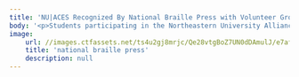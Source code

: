 ```yaml
---
title: 'NU|ACES Recognized By National Braille Press with Volunteer Group Award'
body: '<p>Students participating in the Northeastern University Alliance of Civically Engaged Students, or NU|ACES, commit to an academic year of weekly community service at nonprofit organizations around Boston. One of NU|ACES&rsquo;s yearly partners is National Braille Press, which sparks and supports a lifetime of opportunity for blind children through braille literacy and provides access to information that empowers blind people to actively engage in work, family, and community affairs. With an office tucked between buildings on Northeastern&rsquo;s Boston campus, National Braille Press is one of the few partners of Northeastern&rsquo;s Office of City and Community Engagement that has a national reach.&nbsp;</p><p>NU|ACES students have supported National Braille Press by being the first point of contact for many customers and clients who call or stop by the office. Students have also worked on other projects such as soliciting auction donations, connecting the organization with teachers for the visually impaired at schools and colleges across the country, and sending braille copies of the U.S. Constitution and Declaration of Independence to senators, Congressional representatives, and other elected officials.</p><p>NU|ACES has supported the production of braille publications, including <em>Navigating Healthcare When All They Can See Is that You Can&rsquo;t</em>, and <em>Dinner Delivered: Accessible and Easy Ways to Receive Meals Direct to Your Door</em>, and kids books like <em>Totally Silly Jokes</em>, and <em>Choose Your Own Adventure: The Abominable Snowman</em>. In January, the National Braille Press dedicated their book <em>What&rsquo;s New in iOS13: A Guide to Blind Users</em> to their NU|ACES volunteers. The inscription in the book reads: &ldquo;This book is dedicated to our friends of the Northeastern University ACES Program who continue to provide amazing volunteer support to NBP.&rdquo;&nbsp;</p><p>National Braille press was awarded one of the 2020 City and Community Engagement Community Service Grants for two laptops equipped with the necessary software and VPN licenses for NBP proofreaders and transcribers to be able to continue providing free digital downloads of various publications during the COVID-19 pandemic.&nbsp;</p><p>On June 25, 2020, NU|ACES was recognized at the National Braille Press Virtual Annual Meeting as the Volunteer Group Award Recipient. National Braille Press has been a partner since the first NU|ACES class entered Northeastern in 2017 and was previously a partner with the Civic Engagement Program, the predecessor program of NU|ACES. Former NBP volunteer and CEP student leader Amy Chen helped develop the initial partnership and was a recipient of the Community Service Leadership Award in 2018 after being nominated by National Braille Press.</p>'
image:
    url: //images.ctfassets.net/ts4u2gj8mrjc/Qe28vtgBoZ7UN0dDAmulJ/e7afed31f2638c3249c342811e57b094/national_braille_press.jpg
    title: 'national braille press'
    description: null
---
```

